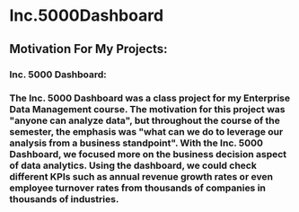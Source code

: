 # Inc.5000Dashboard

## Motivation For My Projects:

### Inc. 5000 Dashboard:
### The Inc. 5000 Dashboard was a class project for my Enterprise Data Management course. The motivation for this project was "anyone can analyze data", but throughout the course of the semester, the emphasis was "what can we do to leverage our analysis from a business standpoint". With the Inc. 5000 Dashboard, we focused more on the business decision aspect of data analytics. Using the dashboard, we could check different KPIs such as annual revenue growth rates or even employee turnover rates from thousands of companies in thousands of industries.
